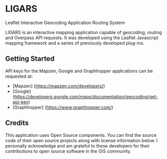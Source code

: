 # LIGARS

Leaflet Interactive Geocoding Application Routing System

LIGARS is an interactive mapping application capable of geocoding, routing and Overpass API requests. It was developed using the Leaflet Javascript mapping framework and a series of previously developed plug-ins.

## Getting Started

API keys for the Mapzen, Google and Graphhopper applications can be requested at:
* [Mapzen] (https://mapzen.com/developers/)
* [Google] (https://developers.google.com/maps/documentation/geocoding/get-api-key)
* [Graphhopper] (https://www.graphhopper.com/)

## Credits
This application uses Open Source components. You can find the source code of their open source projects along with license information below. I personally acknowledge and am grateful to these developers for their contributions to open source software in the GIS community.

